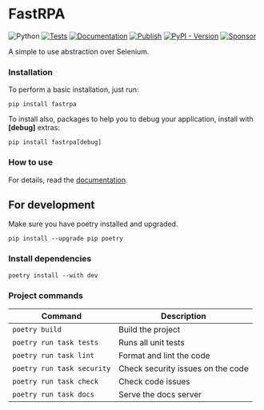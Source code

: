 # FastRPA

![Python](https://img.shields.io/badge/Python-3.10_%7C_3.11_%7C_3.12-green)
[![Tests](https://github.com/jjpaulo2/fastrpa/actions/workflows/tests.yaml/badge.svg?branch=main)](https://github.com/jjpaulo2/fastrpa/actions/workflows/tests.yaml)
[![Documentation](https://github.com/jjpaulo2/fastrpa/actions/workflows/docs.yaml/badge.svg?branch=main)](https://github.com/jjpaulo2/fastrpa/actions/workflows/docs.yaml)
[![Publish](https://github.com/jjpaulo2/fastrpa/actions/workflows/publish.yaml/badge.svg?branch=main)](https://github.com/jjpaulo2/fastrpa/actions/workflows/publish.yaml)
[![PyPI - Version](https://img.shields.io/pypi/v/fastrpa)](https://pypi.org/project/fastrpa/)
[![Sponsor](https://img.shields.io/badge/Sponsor-FastRPA-deeppink)](https://github.com/sponsors/jjpaulo2)

A simple to use abstraction over Selenium.

### Installation

To perform a basic installation, just run:

```
pip install fastrpa
```

To install also, packages to help you to debug your application, install with **\[debug\]** extras:

```
pip install fastrpa[debug]
```

### How to use

For details, read the [documentation](https://jjpaulo2.github.io/fastrpa).

## For development

Make sure you have poetry installed and upgraded.

```shell
pip install --upgrade pip poetry
```

### Install dependencies

```shell
poetry install --with dev
```

### Project commands

| Command | Description |
|-|-|
| `poetry build` | Build the project |
| `poetry run task tests` | Runs all unit tests |
| `poetry run task lint` | Format and lint the code |
| `poetry run task security` | Check security issues on the code |
| `poetry run task check` | Check code issues |
| `poetry run task docs` | Serve the docs server |
